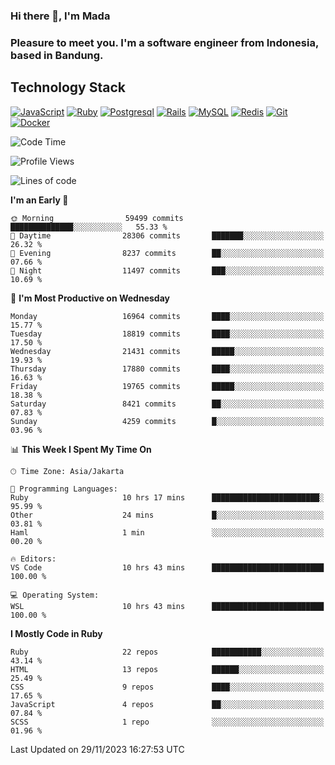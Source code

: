 ### Hi there 👋, I'm Mada
### Pleasure to meet you. I'm a software engineer from Indonesia, based in Bandung.

## Technology Stack

[![JavaScript](https://img.shields.io/badge/-JavaScript-%23F7DF1C?style=flat-square&logo=javascript&logoColor=000000&labelColor=%23F7DF1C&color=%23FFCE5A)](https://www.javascript.com/)
[![Ruby](https://img.shields.io/badge/Ruby-CC342D?style=flat-square&logo=ruby&logoColor=white)](https://www.ruby-lang.org/en/)
[![Postgresql](https://img.shields.io/badge/PostgreSQL-316192?style=flat-square&logo=postgresql&logoColor=ffffff)](https://www.postgresql.org/)
[![Rails](https://img.shields.io/badge/Ruby_on_Rails-CC0000?style=flat-square&logo=ruby-on-rails&logoColor=white)](https://rubyonrails.org/)
[![MySQL](https://img.shields.io/badge/-MySQL-4479A1?style=flat-square&logo=MySQL&logoColor=ffffff)](https://www.mysql.com/)
[![Redis](https://img.shields.io/badge/-Redis-DC382D?style=flat-square&logo=Redis&logoColor=ffffff)](https://redis.io/)
[![Git](https://img.shields.io/badge/-Git-%23F05032?style=flat-square&logo=git&logoColor=%23ffffff)](https://git-scm.com/)
[![Docker](https://img.shields.io/badge/-Docker-2496ED?style=flat-square&logo=docker&logoColor=ffffff)](https://www.docker.com/)
<!--
**madaarya/madaarya** is a ✨ _special_ ✨ repository because its `README.md` (this file) appears on your GitHub profile.

Here are some ideas to get you started:

- 🔭 I’m currently working on ...
- 🌱 I’m currently learning ...
- 👯 I’m looking to collaborate on ...
- 🤔 I’m looking for help with ...
- 💬 Ask me about ...
- 📫 How to reach me: ...
- 😄 Pronouns: ...
- ⚡ Fun fact: ...
-->
<!--START_SECTION:waka-->
![Code Time](http://img.shields.io/badge/Code%20Time-5%2C722%20hrs%2026%20mins-blue)

![Profile Views](http://img.shields.io/badge/Profile%20Views-0-blue)

![Lines of code](https://img.shields.io/badge/From%20Hello%20World%20I%27ve%20Written-40.3%20million%20lines%20of%20code-blue)

**I'm an Early 🐤** 

```text
🌞 Morning                59499 commits       ██████████████░░░░░░░░░░░   55.33 % 
🌆 Daytime                28306 commits       ███████░░░░░░░░░░░░░░░░░░   26.32 % 
🌃 Evening                8237 commits        ██░░░░░░░░░░░░░░░░░░░░░░░   07.66 % 
🌙 Night                  11497 commits       ███░░░░░░░░░░░░░░░░░░░░░░   10.69 % 
```
📅 **I'm Most Productive on Wednesday** 

```text
Monday                   16964 commits       ████░░░░░░░░░░░░░░░░░░░░░   15.77 % 
Tuesday                  18819 commits       ████░░░░░░░░░░░░░░░░░░░░░   17.50 % 
Wednesday                21431 commits       █████░░░░░░░░░░░░░░░░░░░░   19.93 % 
Thursday                 17880 commits       ████░░░░░░░░░░░░░░░░░░░░░   16.63 % 
Friday                   19765 commits       █████░░░░░░░░░░░░░░░░░░░░   18.38 % 
Saturday                 8421 commits        ██░░░░░░░░░░░░░░░░░░░░░░░   07.83 % 
Sunday                   4259 commits        █░░░░░░░░░░░░░░░░░░░░░░░░   03.96 % 
```


📊 **This Week I Spent My Time On** 

```text
🕑︎ Time Zone: Asia/Jakarta

💬 Programming Languages: 
Ruby                     10 hrs 17 mins      ████████████████████████░   95.99 % 
Other                    24 mins             █░░░░░░░░░░░░░░░░░░░░░░░░   03.81 % 
Haml                     1 min               ░░░░░░░░░░░░░░░░░░░░░░░░░   00.20 % 

🔥 Editors: 
VS Code                  10 hrs 43 mins      █████████████████████████   100.00 % 

💻 Operating System: 
WSL                      10 hrs 43 mins      █████████████████████████   100.00 % 
```

**I Mostly Code in Ruby** 

```text
Ruby                     22 repos            ███████████░░░░░░░░░░░░░░   43.14 % 
HTML                     13 repos            ██████░░░░░░░░░░░░░░░░░░░   25.49 % 
CSS                      9 repos             ████░░░░░░░░░░░░░░░░░░░░░   17.65 % 
JavaScript               4 repos             ██░░░░░░░░░░░░░░░░░░░░░░░   07.84 % 
SCSS                     1 repo              ░░░░░░░░░░░░░░░░░░░░░░░░░   01.96 % 
```




 Last Updated on 29/11/2023 16:27:53 UTC
<!--END_SECTION:waka-->
